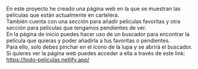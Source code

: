 En este proyecto he creado una página web en la que se muestran las películas que están actualmente en cartelera.
<br>También cuenta con una sección para añadir películas favoritas y otra sección para películas que tengamos pendientes de ver.
<br>En la página de inicio puedes hacer uso de un buscador para encontrar la película que quieras y poder añadirla a tus favoritas o pendientes.
<br>Para ello, solo debes pinchar en el icono de la lupa y se abrirá el buscador.
<br>Si quieres ver la página web puedes acceder a ella a través de este link: https://todo-peliculas.netlify.app/

